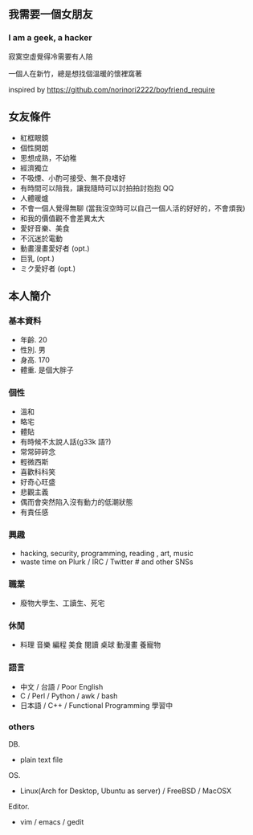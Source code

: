 我需要一個女朋友
----------------
### I am a geek, a hacker ###

寂寞空虛覺得冷需要有人陪

一個人在新竹，總是想找個溫暖的懷裡窩著


inspired by <https://github.com/norinori2222/boyfriend_require>

## 女友條件 ##

- 紅框眼鏡
- 個性開朗
- 思想成熟，不幼稚
- 經濟獨立
- 不吸煙、小酌可接受、無不良嗜好
- 有時間可以陪我，讓我隨時可以討拍拍討抱抱 QQ
- 人體暖爐
- 不會一個人覺得無聊 (當我沒空時可以自己一個人活的好好的，不會煩我)
- 和我的價值觀不會差異太大
- 愛好音樂、美食
- 不沉迷於電動
- 動畫漫畫愛好者 (opt.)
- 巨乳 (opt.)
- ミク愛好者 (opt.)


## 本人簡介 ##
### 基本資料 ###
- 年齡. 20
- 性別. 男
- 身高. 170
- 體重. 是個大胖子


### 個性 ###

- 溫和 
- 略宅
- 體貼
- 有時候不太說人話(g33k 語?)
- 常常碎碎念
- 輕微西斯
- 喜歡科科笑
- 好奇心旺盛
- 悲觀主義
- 偶而會突然陷入沒有動力的低潮狀態
- 有責任感

### 興趣 ###

- hacking, security, programming, reading , art, music
- waste time on Plurk / IRC / Twitter     # and other SNSs

### 職業 ###

- 廢物大學生、工讀生、死宅

### 休閒 ###

- 料理 音樂 編程 美食 閱讀 桌球 動漫畫 養寵物

### 語言 ###

- 中文 / 台語 / Poor English
- C / Perl / Python / awk / bash
- 日本語 / C++ / Functional Programming 學習中

### others ###
DB.
  
- plain text file

OS.

- Linux(Arch for Desktop, Ubuntu as server) / FreeBSD / MacOSX

Editor.

- vim / emacs / gedit
